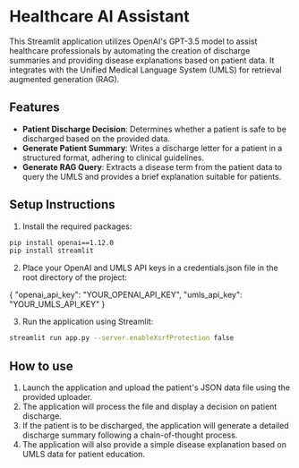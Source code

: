 # Healthcare AI Assistant

This Streamlit application utilizes OpenAI's GPT-3.5 model to assist healthcare professionals by automating the creation of discharge summaries and providing disease explanations based on patient data. It integrates with the Unified Medical Language System (UMLS) for retrieval augmented generation (RAG).

## Features

- **Patient Discharge Decision**: Determines whether a patient is safe to be discharged based on the provided data.
- **Generate Patient Summary**: Writes a discharge letter for a patient in a structured format, adhering to clinical guidelines.
- **Generate RAG Query**: Extracts a disease term from the patient data to query the UMLS and provides a brief explanation suitable for patients.

## Setup Instructions

1. Install the required packages:

```bash
pip install openai==1.12.0
pip install streamlit
```

2. Place your OpenAI and UMLS API keys in a credentials.json file in the root directory of the project:

{
  "openai_api_key": "YOUR_OPENAI_API_KEY",
  "umls_api_key": "YOUR_UMLS_API_KEY"
}

3. Run the application using Streamlit:

```bash
streamlit run app.py --server.enableXsrfProtection false
```

## How to use

1. Launch the application and upload the patient's JSON data file using the provided uploader.
2. The application will process the file and display a decision on patient discharge.
3. If the patient is to be discharged, the application will generate a detailed discharge summary following a chain-of-thought process.
4. The application will also provide a simple disease explanation based on UMLS data for patient education.
